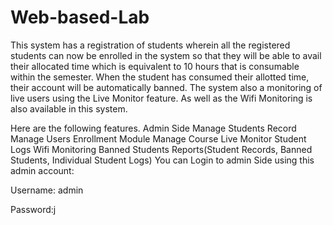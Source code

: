 # Web-based-Lab
This system has a registration of students wherein all the registered students can now be enrolled in the system so that they will be able to avail their allocated time which is equivalent to 10 hours that is consumable within the semester. When the student has consumed their allotted time, their account will be automatically banned. The system also a monitoring of live users using the Live Monitor feature. As well as the Wifi Monitoring is also available in this system.

Here are the following features.
Admin Side
Manage Students Record
Manage Users
Enrollment Module
Manage Course
Live Monitor
Student Logs
Wifi Monitoring
Banned Students
Reports(Student Records, Banned Students, Individual Student Logs)
You can Login to admin Side using this admin account:

Username: admin

Password:j
